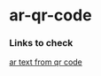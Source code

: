 # ar-qr-code


### Links to check
[ar text from qr code](https://ar-code.com/blog/display-remote-text-data-on-an-ar-qr-code-with-the-flying-text-feature-and-its-api)
